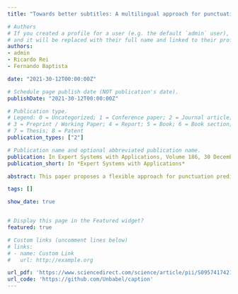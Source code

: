 ```yaml
---
title: "Towards better subtitles: A multilingual approach for punctuation restoration of speech transcripts"

# Authors
# If you created a profile for a user (e.g. the default `admin` user), write the username (folder name) here 
# and it will be replaced with their full name and linked to their profile.
authors:
- admin
- Ricardo Rei
- Fernando Baptista

date: "2021-30-12T00:00:00Z"

# Schedule page publish date (NOT publication's date).
publishDate: "2021-30-12T00:00:00Z"

# Publication type.
# Legend: 0 = Uncategorized; 1 = Conference paper; 2 = Journal article;
# 3 = Preprint / Working Paper; 4 = Report; 5 = Book; 6 = Book section;
# 7 = Thesis; 8 = Patent
publication_types: ["2"]

# Publication name and optional abbreviated publication name.
publication: In Expert Systems with Applications, Volume 186, 30 December 2021
publication_short: In *Expert Systems with Applications*

abstract: This paper proposes a flexible approach for punctuation prediction that can be used to produce state-of-the-artresults in a multilingual scenario. We have performed experiments using transcripts of TED Talks from theIWSLT 2017 and IWSLT 2011 evaluation campaigns. Our experiments show that the recognition errors of theASR output degrade the performance of our models, in line with related literature. Our monolingual modelsperform consistently in Human-edited transcripts of German, Dutch, Portuguese and Romanian, suggesting thatcommasmay be more difficult to predict thanperiods, using pre-trained contextual models. We have trained asingle multilingual model that predicts punctuation in multiple languages that achieves results comparable withthe ones achieved by monolingual models, revealing evidence of the potential of using a single multilingualmodel to solve the task for multiple languages. Then, we argue that usage of current punctuation systemsin the literature are implicitly dependent on correct segmentation of ASR outputs for they rely on positionalinformation to solve the punctuation task. This is too big of a requirement for use in a real life application.Through several experiments, we show that our method to train and test models is more robust to differentsegmentation. These contributions are of particular importance in our multilingual pipeline, since they avoidtraining a different model for each of the involved languages, and they guarantee that the model will be morerobust to incorrect segmentation of the ASR outputs in comparison with other methods in the literature. Tothe best of our knowledge, we report the first experiments using a single multilingual model for punctuationrestoration in multiple languages

tags: []

show_date: true


# Display this page in the Featured widget?
featured: true

# Custom links (uncomment lines below)
# links:
# - name: Custom Link
#   url: http://example.org

url_pdf: 'https://www.sciencedirect.com/science/article/pii/S0957417421011180'
url_code: 'https://github.com/Unbabel/caption'
---
```


